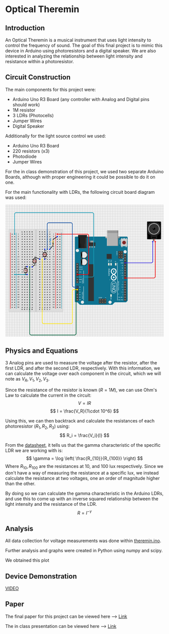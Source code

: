 # Optical Theremin

## Introduction

An Optical Theremin is a musical instrument that uses light intensity to control the frequency of sound. The goal of this final project is to mimic this device in Arduino using photoresistors and a digital speaker. We are also interested in analyzing the relationship between light intensity and resistance within a photoresistor.

## Circuit Construction

The main components for this project were:

* Arduino Uno R3 Board (any controller with Analog and Digital pins should work)
* 1M resistor
* 3 LDRs (Photocells)
* Jumper Wires 
* Digital Speaker

Additionally for the light source control we used:

* Arduino Uno R3 Board
* 220 resistors (x3)
* Photodiode
* Jumper Wires

For the in class demonstration of this project, we used two separate Arduino Boards, although with proper engineering it could be possible to do it on one.

For the main functionality with LDRs, the following circuit board diagram was used:

<div align="center">
    <img src="./assets/image.png" width=600px>
</div>

## Physics and Equations

3 Analog pins are used to measure the voltage after the resistor, after the first LDR, and after the second LDR, respectively. With this information, we can calculate the voltage over each component in the circuit, which we will note as $V_R, V_1, V_2, V_3$. 

Since the resistance of the resistor is known ($R = 1M$), we can use Ohm's Law to calculate the current in the circuit:
$$
V = IR
$$
$$
I = \frac{V_R}{1\cdot 10^6}
$$

Using this, we can then backtrack and calculate the resistances of each photoresistor $(R_1, R_2, R_3)$ using:
$$
R_i = \frac{V_i}{I} 
$$ 

From the [datasheet](https://yourduino.com/docs/Photoresistor-5516-datasheet.pdf), it tells us that the gamma characteristic of the specific LDR we are working with is:
$$
\gamma = \log \left( \frac{R_{10}}{R_{100}} \right)
$$ 
Where $R_{10}, R_{100}$ are the resistances at 10, and 100 lux respectively. Since we don't have a way of measuring the resistance at a specific lux, we instead calculate the resistance at two voltages, one an order of magnitude higher than the other. 

By doing so we can calculate the gamma characteristic in the Arduino LDRs, and use this to come up with an inverse squared relationship between the light intensity and the resistance of the LDR. 
$$
R = I^{-\gamma}
$$

## Analysis

All data collection for voltage measurements was done within [theremin.ino](https://github.com/akannan05).

Further analysis and graphs were created in Python using numpy and scipy. 

We obtained this plot 

## Device Demonstration

[VIDEO](https://github.com/akannan05)

## Paper

The final paper for this project can be viewed here --> [Link](https://github.com/akannan05)

The in class presentation can be viewed here --> [Link](https://github.com/akannan05)

